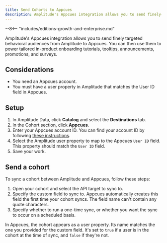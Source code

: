 ```yaml
---
title: Send Cohorts to Appcues
description: Amplitude's Appcues integration allows you to send finely-targeted behavioral audiences from Amplitude to Appcues, where you can use them to power tailored in-product onboarding tutorials, tooltips, announcements, promotions, and surveys.
---
```


--8<-- "includes/editions-growth-and-enterprise.md"

Amplitude's Appcues integration allows you to send finely targeted behavioral audiences from Amplitude to Appcues. You can then use them to power tailored in-product onboarding tutorials, tooltips, announcements, promotions, and surveys.

## Considerations

- You need an Appcues account.
- You must have a user property in Amplitude that matches the User ID field in Appcues.

## Setup

1. In Amplitude Data, click **Catalog** and select the **Destinations** tab.
2. In the Cohort section, click **Appcues**.
3. Enter your Appcues account ID. You can find your account ID by following [these instructions](https://docs.appcues.com/article/254-http-api).
4. Select the Amplitude user property to map to the Appcues `User ID` field. This property should match the `User ID` field.
5. Save your work.

## Send a cohort

To sync a cohort between Amplitude and Appcues, follow these steps:

1. Open your cohort and select the API target to sync to.
2. Specify the custom field to sync to. Appcues automatically creates this field the first time your cohort syncs. The field name can't contain any quote characters.
3. Specify whether to run a one-time sync, or whether you want the sync to occur on a scheduled basis.

In Appcues, the cohort appears as a user property. Its name matches the one you provided for the custom field. It's set to `true` if a user is in the cohort at the time of sync, and `false` if they're not.
